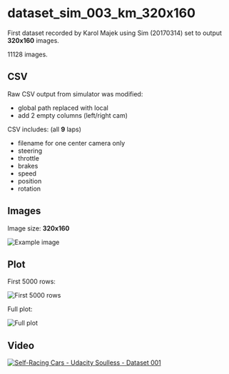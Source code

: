 # dataset_sim_003_km_320x160

First dataset recorded by Karol Majek using Sim (20170314) set to output **320x160** images.

11128 images.

## CSV

Raw CSV output from simulator was modified:

- global path replaced with local
- add 2 empty columns (left/right cam)


CSV includes: (all **9** laps)

- filename for one center camera only
- steering
- throttle
- brakes
- speed
- position
- rotation

## Images

Image size: **320x160**

![Example image](IMG/center_2017_03_18_20_57_53_209.jpg)

## Plot

First 5000 rows:

![First 5000 rows](first5000.png)

Full plot:

![Full plot](full.png)

## Video

[![Self-Racing Cars - Udacity Soulless - Dataset 001](https://img.youtube.com/vi/RFAOteuxXa8/0.jpg)](https://www.youtube.com/watch?v=RFAOteuxXa8)
